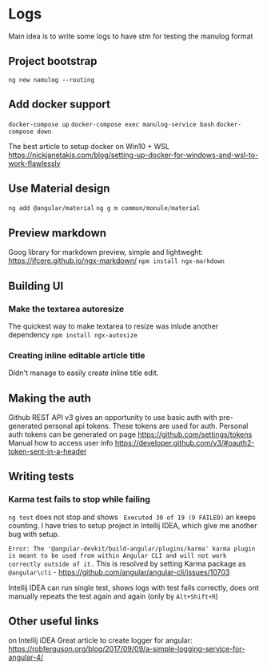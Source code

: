 # Logs 

Main idea is to write some logs to have stm for testing the manulog format

## Project bootstrap

```ng new namulog --routing```


## Add docker support

```docker-compose up```
```docker-compose exec manulog-service bash```
```docker-compose down```

The best article to setup docker on Win10 + WSL https://nickjanetakis.com/blog/setting-up-docker-for-windows-and-wsl-to-work-flawlessly


## Use Material design

```ng add @angular/material```
```ng g m common/monule/material```


## Preview markdown

Goog library for markdown preview, simple and lightweght: https://jfcere.github.io/ngx-markdown/
```npm install ngx-markdown```


## Building UI

### Make the textarea autoresize

The quickest way to make textarea to resize was inlude another dependency
`npm install ngx-autosize` 

### Creating inline editable article title

Didn't manage to easily create inline title edit.


## Making the auth

Github REST API v3 gives an opportunity to use basic auth with pre-generated personal api tokens. These tokens are used for auth.
Personal auth tokens can be generated on page https://github.com/settings/tokens 
Manual how to access user info https://developer.github.com/v3/#oauth2-token-sent-in-a-header

## Writing tests

### Karma test fails to stop while failing
 `ng test` does not stop and shows ` Executed 30 of 19 (9 FAILED)` an keeps counting. 
 I have tries to setup project in Intellij IDEA, which give me another bug with setup. 
 
 `Error: The '@angular-devkit/build-angular/plugins/karma' karma plugin is meant to be used from within Angular CLI and will not work correctly outside of it.`
 This is resolved by setting Karma package as `@angular\cli` - https://github.com/angular/angular-cli/issues/10703
 
 
 Intellij IDEA can run single test,  shows logs with test fails correctly, does ont manually repeats the test again and again (only by `Alt+Shift+R`)      

## Other useful links
on Intellij iDEA
Great article to create logger for angular: https://robferguson.org/blog/2017/09/09/a-simple-logging-service-for-angular-4/
